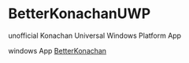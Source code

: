 # BetterKonachanUWP
unofficial Konachan Universal Windows Platform App

windows App [BetterKonachan](https://www.microsoft.com/zh-cn/store/apps/betterkonachan/9nblggh6glt6)

